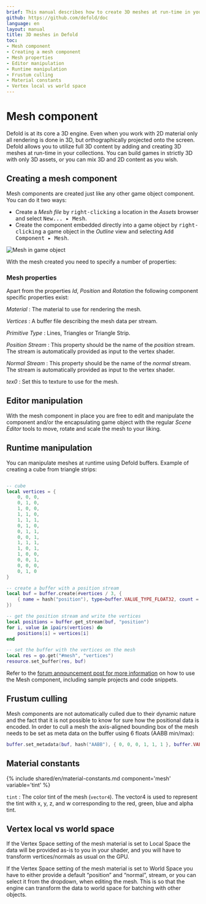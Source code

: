 ```yaml
---
brief: This manual describes how to create 3D meshes at run-time in your game.
github: https://github.com/defold/doc
language: en
layout: manual
title: 3D meshes in Defold
toc:
- Mesh component
- Creating a mesh component
- Mesh properties
- Editor manipulation
- Runtime manipulation
- Frustum culling
- Material constants
- Vertex local vs world space
---
```


# Mesh component

Defold is at its core a 3D engine. Even when you work with 2D material only all rendering is done in 3D, but orthographically projected onto the screen. Defold allows you to utilize full 3D content by adding and creating 3D meshes at run-time in your collections. You can build games in strictly 3D with only 3D assets, or you can mix 3D and 2D content as you wish.

## Creating a mesh component

Mesh components are created just like any other game object component. You can do it two ways:

- Create a *Mesh file* by <kbd>right-clicking</kbd> a location in the *Assets* browser and select <kbd>New... ▸ Mesh</kbd>.
- Create the component embedded directly into a game object by <kbd>right-clicking</kbd> a game object in the *Outline* view and selecting <kbd>Add Component ▸ Mesh</kbd>.

![Mesh in game object](../images/mesh/mesh.png)

With the mesh created you need to specify a number of properties:

### Mesh properties

Apart from the properties *Id*, *Position* and *Rotation* the following component specific properties exist:

*Material*
: The material to use for rendering the mesh.

*Vertices*
: A buffer file describing the mesh data per stream.

*Primitive Type*
: Lines, Triangles or Triangle Strip.

*Position Stream*
: This property should be the name of the *position* stream. The stream is automatically provided as input to the vertex shader.

*Normal Stream*
: This property should be the name of the *normal* stream. The stream is automatically provided as input to the vertex shader.

*tex0*
: Set this to texture to use for the mesh.

## Editor manipulation

With the mesh component in place you are free to edit and manipulate the component and/or the encapsulating game object with the regular *Scene Editor* tools to move, rotate and scale the mesh to your liking.

## Runtime manipulation

You can manipulate meshes at runtime using Defold buffers. Example of creating a cube from triangle strips:

```Lua

-- cube
local vertices = {
	0, 0, 0,
	0, 1, 0,
	1, 0, 0,
	1, 1, 0,
	1, 1, 1,
	0, 1, 0,
	0, 1, 1,
	0, 0, 1,
	1, 1, 1,
	1, 0, 1,
	1, 0, 0,
	0, 0, 1,
	0, 0, 0,
	0, 1, 0
}

-- create a buffer with a position stream
local buf = buffer.create(#vertices / 3, {
	{ name = hash("position"), type=buffer.VALUE_TYPE_FLOAT32, count = 3 }
})

-- get the position stream and write the vertices
local positions = buffer.get_stream(buf, "position")
for i, value in ipairs(vertices) do
	positions[i] = vertices[i]
end

-- set the buffer with the vertices on the mesh
local res = go.get("#mesh", "vertices")
resource.set_buffer(res, buf)
```

Refer to the [forum announcement post for more information](https://forum.defold.com/t/mesh-component-in-defold-1-2-169-beta/65137) on how to use the Mesh component, including sample projects and code snippets.


## Frustum culling

Mesh components are not automatically culled due to their dynamic nature and the fact that it is not possible to know for sure how the positional data is encoded. In order to cull a mesh the axis-aligned bounding box of the mesh needs to be set as meta data on the buffer using 6 floats (AABB min/max):

```lua
buffer.set_metadata(buf, hash("AABB"), { 0, 0, 0, 1, 1, 1 }, buffer.VALUE_TYPE_FLOAT32)
```


## Material constants

{% include shared/en/material-constants.md component='mesh' variable='tint' %}

`tint`
: The color tint of the mesh (`vector4`). The vector4 is used to represent the tint with x, y, z, and w corresponding to the red, green, blue and alpha tint.

## Vertex local vs world space
If the Vertex Space setting of the mesh material is set to Local Space the data will be provided as-is to you in your shader, and you will have to transform vertices/normals as usual on the GPU.

If the Vertex Space setting of the mesh material is set to World Space you have to either provide a default “position” and “normal”, stream, or you can select it from the dropdown, when editing the mesh. This is so that the engine can transform the data to world space for batching with other objects.